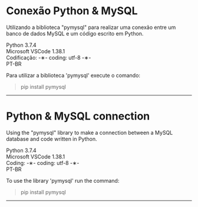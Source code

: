 # Conexão Python & MySQL

Utilizando a biblioteca "pymysql" para realizar uma conexão entre um banco de dados MySQL e um código escrito em Python.

Python 3.7.4 </br>
Microsoft VSCode 1.38.1 </br>
Codificação: -&lowast;- coding: utf-8 -&lowast;- </br>
PT-BR </br>

Para utilizar a biblioteca 'pymysql' execute o comando:

> pip install pymysql

-----------------------------------------------------------------------------------------------------------------------------

# Python & MySQL connection 

Using the "pymysql" library to make a connection between a MySQL database and code written in Python.

Python 3.7.4 </br>
Microsoft VSCode 1.38.1 </br>
Coding: -&lowast;- coding: utf-8 -&lowast;- </br>
PT-BR </br>

To use the library 'pymysql' run the command: 

> pip install pymysql

------------------------------------------------------------------------------------------------------------------------------
